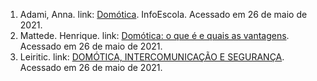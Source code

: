 1.  Adami, Anna. link: [Domótica](https://www.infoescola.com/tecnologia/domotica/). InfoEscola. Acessado em 26 de maio de 2021.
2.  Mattede. Henrique. link: [Domótica: o que é e quais as vantagens](https://www.mundodaeletrica.com.br/domotica-o-que-e-quais-as-vantagens/). Acessado em 26 de maio de 2021.
3.  Leiritic. link: [DOMÓTICA, INTERCOMUNICAÇÃO E SEGURANÇA](https://leiritic.pt/domotica/). Acessado em 26 de maio de 2021.
